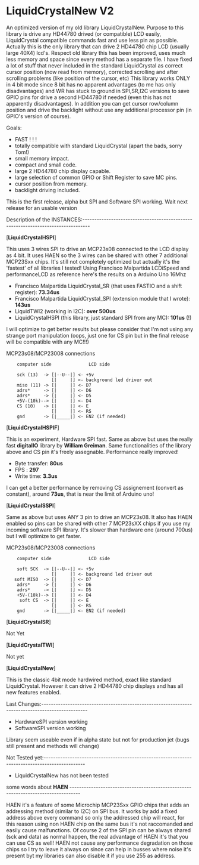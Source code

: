 LiquidCrystalNew V2
===================

An optimized version of my old library LiquidCrystalNew.
Purpose to this library is drive any HD44780 drived (or compatible) LCD easily, LiquidCrystal compatible commands
fast and use less pin as possible. Actually this is the only library that can drive 2 HD44780 chip LCD (usually large
40X4) lcd's.
Respect old library this has been improved, uses much less memory and space since every method has a separate file.
I have fixed a lot of stuff that never included in the standard LiquidCrystal as correct cursor position (now read from memory),
corrected scrolling and after scrolling problems (like position of the cursor, etc)
This library works ONLY in 4 bit mode since 8 bit has no apparent advantages (to me has only disadvantages) and WR has
stuck to ground in SPI,SR,I2C versions to save GPIO pins for drive a second HD44780 if needed (even this has not
apparently disadvantages). In addition you can get cursor row/column position and drive the backlight without use any
additional processor pin (in GPIO's version of course).

Goals:

 - FAST ! ! !
 - totally compatible with standard LiquidCrystal (apart the bads, sorry Tom!)
 - small memory impact.
 - compact and small code.
 - large 2 HD44780 chip display capable.
 - large selection of common GPIO or Shift Register to save MC pins.
 - cursor position from memory.
 - backlight driving included.

This is the first release, alpha but SPI and Software SPI working. Wait next release for an usable version

Description of the INSTANCES:---------------------------------------------------------------------------------

[<b>LiquidCrystalHSPI</b>]

This uses 3 wires SPI to drive an MCP23s08 connected to the LCD display as 4 bit. It uses HAEN so the 3 wires can be
shared with other 7 additional MCP23Sxx chips.
It's still not completely optimized but actually it's the 'fastest' of all libraries I tested!
Using Francisco Malpartida LCDiSpeed and performanceLCD as reference here's the results on a Arduino Uno 16Mhz

 - Francisco Malpartida LiquidCrystal_SR (that uses FASTIO and a shift register):  <b>73.34us</b>
 - Francisco Malpartida LiquidCrystal_SPI (extension module that I wrote): <b>143us</b>
 - LiquidTWI2 (working in I2C): <b>over 500us</b>
 - LiquidCrystalHSPI (this library, just standard SPI from any MC): <b>101us</b> (!)

I will optimize to get better results but please consider that I'm not using any strange port manipulation (oops, just one
for CS pin but in the final release will be compatible with any MC!!!)

MCP23s08/MCP23008 connections

        computer side              LCD side
                           
        sck (13)  -> [|--U--|] <- +5v
                     [|     |] <- background led driver out
        miso (11) -> [|     |] <- D7
        adrs*     -> [|     |] <- D6
        adrs*     -> [|     |] <- D5
        +5V-(10k)--> [|     |] <- D4
        CS (10)   -> [|     |] <- E
                     [|     |] <- RS
        gnd       -> [|_____|] <- EN2 (if needed)
        
[<b>LiquidCrystalHSPIF</b>]

This is an experiment, Hardware SPI fast.
Same as above but uses the really fast <b>digitalIO</b> library by <b>William Greiman</b>.
Same functionalities of the library above and CS pin it's freely assegnable. Performance really improved!

 - Byte transfer: <b>80us</b>
 - FPS : <b>297</b>
 - Write time: <b>3.3us</b>

I can get a better performance by removing CS assignement (convert as constant), around <b>73us</b>, that is near the limit of Arduino uno!

[<b>LiquidCrystalSSPI</b>]

Same as above but uses ANY 3 pin to drive an MCP23s08. It also has HAEN enabled so pins can be shared with other 7 MCP23sXX
chips if you use my incoming software SPI library. It's slower than hardware one (around 700us) but I will optimize to
get faster.

MCP23s08/MCP23008 connections

        computer side              LCD side
                           
        soft SCK  -> [|--U--|] <- +5v
                     [|     |] <- background led driver out
       soft MISO  -> [|     |] <- D7
        adrs*     -> [|     |] <- D6
        adrs*     -> [|     |] <- D5
        +5V-(10k)--> [|     |] <- D4
         soft CS  -> [|     |] <- E
                     [|     |] <- RS
        gnd       -> [|_____|] <- EN2 (if needed)

[<b>LiquidCrystalSR</b>]

Not Yet

[<b>LiquidCrystalTWI</b>]

Not yet

[<b>LiquidCrystalNew</b>]

This is the classic 4bit mode hardwired method, exact like standard LiquidCrystal. However it can drive 2 HD44780 chip displays
and has all new features enabled.


Last Changes:-------------------------------------------------------------------------------------------------

 - HardwareSPI version working
 - SoftwareSPI version working
 
 Library seem useable even if in alpha state but not for production jet (bugs still present and methods will change)

Not Tested yet:-----------------------------------------------------------------------------------------------

 - LiquidCrystalNew has not been tested


some words about <b>HAEN</b> ----------------------------------------------------------------------------------

HAEN it's a feature of some Microchip MCP23Sxx GPIO chips that adds an addressing method (similar to I2C) on SPI bus.
It works by add a fixed address above every command so only the addressed chip will react, for this reason using 
non HAEN chip on the same bus it's not raccomanded and easily cause malfunctions. Of course 2 of the SPI pin can be
always shared (sck and data) as normal happen, the real advantage of HAEN it's that you can use CS as well!
HAEN not cause any performance degradation on those chips so I try to leave it always on since can help in busses
where noise it's present byt my libraries can also disable it if you use 255 as address.


